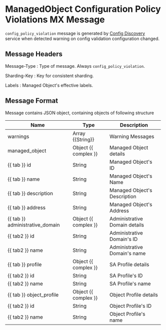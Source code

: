 # ManagedObject Configuration Policy Violations MX Message

`config_policy_violation` message is generated by [Config Discovery](../../../admin/reference/discovery/box/config.md)
service when detected warning on config validation configuration changed.

## Message Headers

Message-Type
: Type of message. Always `config_policy_violation`.

Sharding-Key
: Key for consistent sharding.

Labels
: Managed Object's effective labels.

## Message Format

Message contains JSON object, containing objects of following structure


| Name                            | Type                 | Description                   |
|---------------------------------|----------------------|-------------------------------|
| warnings                        | Array {{String}}     | Warning Messages              |
| managed_object                  | Object {{ complex }} | Managed Object details        |
| {{ tab }} id                    | String               | Managed Object's ID           |
| {{ tab }} name                  | String               | Managed Object's Name         |
| {{ tab }} description           | String               | Managed Object's Description  |
| {{ tab }} address               | String               | Managed Object's Address      |
| {{ tab }} administrative_domain | Object {{ complex }} | Administrative Domain details |
| {{ tab2 }} id                   | String               | Administrative Domain's ID    |
| {{ tab2 }} name                 | String               | Administrative Domain's name  |
| {{ tab }} profile               | Object {{ complex }} | SA Profile details            |
| {{ tab2 }} id                   | String               | SA Profile's ID               |
| {{ tab2 }} name                 | String               | SA Profile's name             |
| {{ tab }} object_profile        | Object {{ complex }} | Object Profile details        |
| {{ tab2 }} id                   | String               | Object Profile's ID           |
| {{ tab2 }} name                 | String               | Object Profile's name         |
